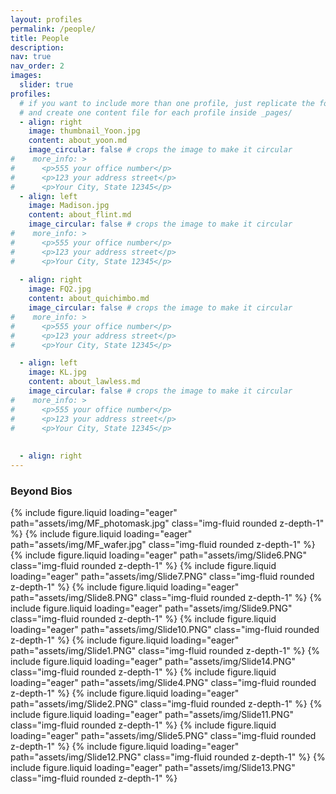 ```yaml
---
layout: profiles
permalink: /people/
title: People
description: 
nav: true
nav_order: 2
images:
  slider: true
profiles:
  # if you want to include more than one profile, just replicate the following block
  # and create one content file for each profile inside _pages/
  - align: right
    image: thumbnail_Yoon.jpg
    content: about_yoon.md
    image_circular: false # crops the image to make it circular
#    more_info: >
#      <p>555 your office number</p>
#      <p>123 your address street</p>
#      <p>Your City, State 12345</p>
  - align: left
    image: Madison.jpg
    content: about_flint.md
    image_circular: false # crops the image to make it circular
#    more_info: >
#      <p>555 your office number</p>
#      <p>123 your address street</p>
#      <p>Your City, State 12345</p>
 
  - align: right
    image: FQ2.jpg
    content: about_quichimbo.md
    image_circular: false # crops the image to make it circular
#    more_info: >
#      <p>555 your office number</p>
#      <p>123 your address street</p>
#      <p>Your City, State 12345</p>

  - align: left
    image: KL.jpg
    content: about_lawless.md
    image_circular: false # crops the image to make it circular
#    more_info: >
#      <p>555 your office number</p>
#      <p>123 your address street</p>
#      <p>Your City, State 12345</p>
 
 
  - align: right
---
```

### Beyond Bios

<swiper-container keyboard="true" navigation="true" pagination="true" pagination-clickable="true" pagination-dynamic-bullets="true" rewind="true">
  <swiper-slide>{% include figure.liquid loading="eager" path="assets/img/MF_photomask.jpg" class="img-fluid rounded z-depth-1" %}</swiper-slide>
  <swiper-slide>{% include figure.liquid loading="eager" path="assets/img/MF_wafer.jpg" class="img-fluid rounded z-depth-1" %}</swiper-slide>
  <swiper-slide>{% include figure.liquid loading="eager" path="assets/img/Slide6.PNG" class="img-fluid rounded z-depth-1" %}</swiper-slide>
  <swiper-slide>{% include figure.liquid loading="eager" path="assets/img/Slide7.PNG" class="img-fluid rounded z-depth-1" %}</swiper-slide>
  <swiper-slide>{% include figure.liquid loading="eager" path="assets/img/Slide8.PNG" class="img-fluid rounded z-depth-1" %}</swiper-slide>
  <swiper-slide>{% include figure.liquid loading="eager" path="assets/img/Slide9.PNG" class="img-fluid rounded z-depth-1" %}</swiper-slide>
  <swiper-slide>{% include figure.liquid loading="eager" path="assets/img/Slide10.PNG" class="img-fluid rounded z-depth-1" %}</swiper-slide>
  <swiper-slide>{% include figure.liquid loading="eager" path="assets/img/Slide1.PNG" class="img-fluid rounded z-depth-1" %}</swiper-slide>
  <swiper-slide>{% include figure.liquid loading="eager" path="assets/img/Slide14.PNG" class="img-fluid rounded z-depth-1" %}</swiper-slide>
  <swiper-slide>{% include figure.liquid loading="eager" path="assets/img/Slide4.PNG" class="img-fluid rounded z-depth-1" %}</swiper-slide>
  <swiper-slide>{% include figure.liquid loading="eager" path="assets/img/Slide2.PNG" class="img-fluid rounded z-depth-1" %}</swiper-slide>
  <swiper-slide>{% include figure.liquid loading="eager" path="assets/img/Slide11.PNG" class="img-fluid rounded z-depth-1" %}</swiper-slide>
  <swiper-slide>{% include figure.liquid loading="eager" path="assets/img/Slide5.PNG" class="img-fluid rounded z-depth-1" %}</swiper-slide>
  <swiper-slide>{% include figure.liquid loading="eager" path="assets/img/Slide12.PNG" class="img-fluid rounded z-depth-1" %}</swiper-slide>
  <swiper-slide>{% include figure.liquid loading="eager" path="assets/img/Slide13.PNG" class="img-fluid rounded z-depth-1" %}</swiper-slide>
</swiper-container>


